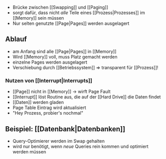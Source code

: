 - Brücke zwischen [[Swapping]] und [[Paging]]
- sorgt dafür, dass nicht _alle_ Teile eines [[Prozess|Prozesses]] im [[Memory]] sein müssen
- Nur selten genutzte [[Page|Pages]] werden ausgelagert


## Ablauf
- am Anfang sind alle [[Page|Pages]] in [[Memory]]
- Wird [[Memory]] voll, muss Platz gemacht werden
- einzelne Pages werden ausgelagert
- Verschiebung durch [[Betriebssystem]] => transparent für [[Prozess]]!

### Nutzen von [[Interrupt|Interrupts]]
- [[Page]] nicht in [[Memory]] -> wirft Page Fault
- [[Interrupt]] löst Routine aus, die auf der [[Hard Drive]] die Daten findet
- [[Daten]] werden gladen
- Page Table Eintrag wird aktualisiert
- "Hey Prozess, probier's nochmal"

## Beispiel: [[Datenbank|Datenbanken]]
- Query-Optimierer werden im Swap gehalten
- wird nur benötigt, wenn _neue_ Queries rein kommen und optimiert werden müssen

